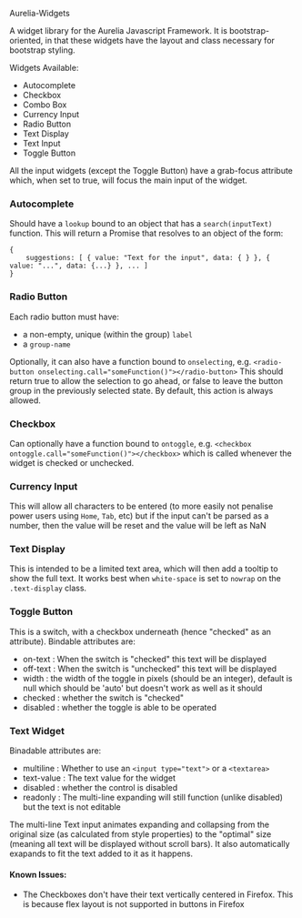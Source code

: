 Aurelia-Widgets

A widget library for the Aurelia Javascript Framework.  It is bootstrap-oriented, in that these widgets have the layout and class necessary for bootstrap styling.

Widgets Available:

- Autocomplete
- Checkbox
- Combo Box
- Currency Input
- Radio Button
- Text Display
- Text Input
- Toggle Button

All the input widgets (except the Toggle Button) have a grab-focus attribute which, when set to true, will focus the main input of the widget.

### Autocomplete
Should have a `lookup` bound to an object that has a `search(inputText)` function.  This will return a Promise that resolves to an object of the form:
```
{
    suggestions: [ { value: "Text for the input", data: { } }, { value: "...", data: {...} }, ... ]
}
```

### Radio Button

Each radio button must have:
  - a non-empty, unique (within the group) `label`
  - a `group-name`

Optionally, it can also have a function bound to `onselecting`, e.g. `<radio-button onselecting.call="someFunction()"></radio-button>`
This should return true to allow the selection to go ahead, or false to leave the button group in the previously selected state.
By default, this action is always allowed.


### Checkbox
Can optionally have a function bound to `ontoggle`,  e.g. `<checkbox ontoggle.call="someFunction()"></checkbox>` which is
called whenever the widget is checked or unchecked.


### Currency Input
This will allow all characters to be entered (to more easily not penalise power users using `Home`, `Tab`, etc) but if the input
can't be parsed as a number, then the value will be reset and the value will be left as NaN

### Text Display
This is intended to be a limited text area, which will then add a tooltip to show the full text.  It works best when
`white-space` is set to `nowrap` on the `.text-display` class.

### Toggle Button
This is a switch, with a checkbox underneath (hence "checked" as an attribute).  Bindable attributes are:
- on-text : When the switch is "checked" this text will be displayed
- off-text : When the switch is "unchecked" this text will be displayed
- width : the width of the toggle in pixels (should be an integer), default is null which should be 'auto' but doesn't work as well as it should
- checked : whether the switch is "checked"
- disabled : whether the toggle is able to be operated

### Text Widget
Binadable attributes are:
- multiline : Whether to use an `<input type="text">` or a `<textarea>`
- text-value : The text value for the widget
- disabled : whether the control is disabled
- readonly : The multi-line expanding will still function (unlike disabled) but the text is not editable

The multi-line Text input animates expanding and collapsing from the original size (as calculated from style properties) to the "optimal" size (meaning
all text will be displayed without scroll bars).  It also automatically exapands to fit the text added to it as it happens.

#### Known Issues:
- The Checkboxes don't have their text vertically centered in Firefox.  This is because flex layout is not supported in buttons in Firefox